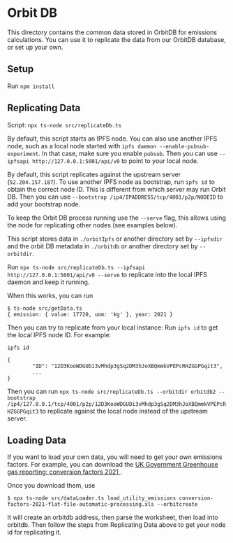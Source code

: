 # Orbit DB

This directory contains the common data stored in OrbitDB for emissions calculations.  You can use it to replicate the data from our OrbitDB database, or set up your own.

## Setup

Run `npm install`

## Replicating Data

Script: `npx ts-node src/replicateDb.ts`

By default, this script starts an IPFS node.  You can also use another IPFS node, such as a local node started with `ipfs daemon --enable-pubsub-experiment`.  In that case, make sure you enable `pubsub`.  Then you can use `--ipfsapi http://127.0.0.1:5001/api/v0` to point to your local node.

By default, this script replicates against the upstream server (`52.204.157.187`).  To use another IPFS node as bootstrap, run `ipfs id` to obtain the correct node ID.  This is different from which server may run Orbit DB.  Then you can use `--bootstrap /ip4/IPADDRESS/tcp/4001/p2p/NODEID` to add your bootstrap node.

To keep the Orbit DB process running use the `--serve` flag, this allows using the node for replicating other nodes (see examples below).

This script stores data in `./orbitIpfs` or another directory set by `--ipfsdir` and the orbit DB metadata in `./orbitdb` or another directory set by `--orbitdir`.

Run `npx ts-node src/replicateDb.ts --ipfsapi http://127.0.0.1:5001/api/v0 --serve` to replicate into the local IPFS daemon and keep it running.

When this works, you can run

```
$ ts-node src/getData.ts 
{ emission: { value: 17720, uom: 'kg' }, year: 2021 }
```

Then you can try to replicate from your local instance: Run `ipfs id` to get the local IPFS node ID. For example:
```
ipfs id

{
        "ID": "12D3KooWDGUDi3vMhdp3gSq2DM3hJoXBQmmkVPEPcRHZGGPGqit3",
        ... 
}

```

Then you can run `npx ts-node src/replicateDb.ts --orbitdir orbitdb2 --bootstrap /ip4/127.0.0.1/tcp/4001/p2p/12D3KooWDGUDi3vMhdp3gSq2DM3hJoXBQmmkVPEPcRHZGGPGqit3` to replicate against the local node instead of the upstream server.

## Loading Data

If you want to load your own data, you will need to get your own emissions factors.  For example, you can download the [UK Government Greenhouse gas reporting: conversion factors 2021
](https://www.gov.uk/government/publications/greenhouse-gas-reporting-conversion-factors-2021).

Once you download them, use

```
$ npx ts-node src/dataLoader.ts load_utility_emissions conversion-factors-2021-flat-file-automatic-processing.xls --orbitcreate
```

It will create an orbitdb address, then parse the worksheet, then load into orbitdb.  Then follow the steps from Replicating Data above to get your node id for replicating it.
